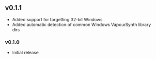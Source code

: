 ## v0.1.1
- Added support for targetting 32-bit Windows
- Added automatic detection of common Windows VapourSynth library dirs

### v0.1.0
- Initial release
